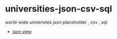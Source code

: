 # universities-json-csv-sql
world-wide universites json placeholder , csv , sql

* [json view](https://raw.githubusercontent.com/code4mk/Universities-Worldwide/master/json/universities.json)

